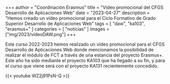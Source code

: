 +++
author = "Coordinación Erasmus"
title = "Vídeo promocional del CFGS Desarrollo de Aplicaciones Web"
date = "2023-04-27"
description = "Hemos creado un vídeo promocional para el Ciclo Formativo de Grado Superior Desarrollo de Aplicaciones Web"
tags = [
    "daw", "ka103", "erasmus+"
]
categories = [
    "noticias"
]
images  = ["img/2023/videoDAW.png"]
+++

Este curso 2022-2023 hemos realizado un vídeo promocional para el CFGS Desarrollo de Aplicaciones Web donde mencionamos la posibilidad de realizar el módulo de FCT a través de una estancia del proyecto Erasmus+. Este año ha sido mediante el proyecto KA103 que ha llegado a su fin, y para el curso que viene será con el proyecto KA131 recientemente concedido.

{{< youtube WZ2j91PsN-Q >}}
